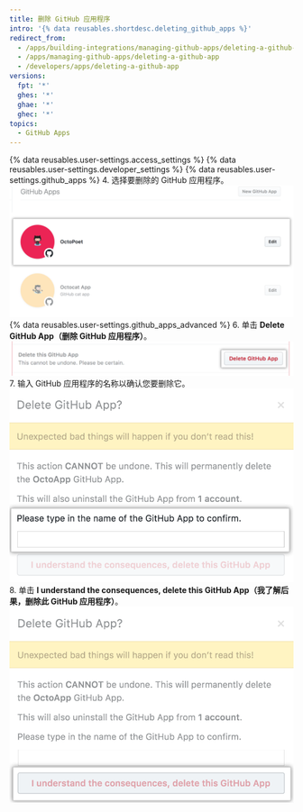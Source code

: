 ```yaml
---
title: 删除 GitHub 应用程序
intro: '{% data reusables.shortdesc.deleting_github_apps %}'
redirect_from:
  - /apps/building-integrations/managing-github-apps/deleting-a-github-app/
  - /apps/managing-github-apps/deleting-a-github-app
  - /developers/apps/deleting-a-github-app
versions:
  fpt: '*'
  ghes: '*'
  ghae: '*'
  ghec: '*'
topics:
  - GitHub Apps
---
```


{% data reusables.user-settings.access_settings %}
{% data reusables.user-settings.developer_settings %}
{% data reusables.user-settings.github_apps %}
4. 选择要删除的 GitHub 应用程序。 ![应用程序选择](/assets/images/github-apps/github_apps_select-app.png)
{% data reusables.user-settings.github_apps_advanced %}
6. 单击 **Delete GitHub App（删除 GitHub 应用程序）**。 ![删除 GitHub 应用程序的按钮](/assets/images/github-apps/github_apps_delete.png)
7. 输入 GitHub 应用程序的名称以确认您要删除它。 ![确认要删除的 GitHub 应用程序名称的字段](/assets/images/github-apps/github_apps_delete_integration_name.png)
8. 单击 **I understand the consequences, delete this GitHub App（我了解后果，删除此 GitHub 应用程序）**。 ![确认删除 GitHub 应用程序的按钮](/assets/images/github-apps/github_apps_confirm_deletion.png)
